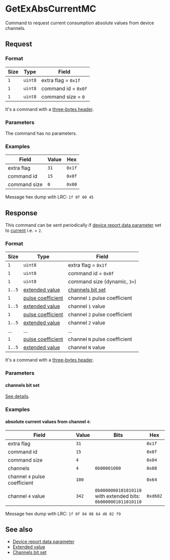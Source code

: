 # GetExAbsCurrentMC

Command to request current consumption absolute values from device channels.


## Request

### Format

| Size | Type    | Field               |
| ---- | ------- | ------------------- |
| `1`  | `uint8` | extra flag = `0x1f` |
| `1`  | `uint8` | command id = `0x0f` |
| `1`  | `uint8` | command size = `0`  |

It's a command with a [three-bytes header](../message.md#command-with-a-three-bytes-header).

### Parameters

The command has no parameters.

### Examples

| Field        | Value | Hex    |
| ------------ | ----- | ------ |
| extra flag   | `31`  | `0x1f` |
| command id   | `15`  | `0x0f` |
| command size | `0`   | `0x00` |

Message hex dump with LRC: `1f 0f 00 45`


## Response

This command can be sent periodically if [device report data parameter](../parameter-types.md#reporting-data-type) set to
[current](../parameter-types.md#data-type) i.e. = `2`.

### Format

| Size   | Type                                               | Field                                            |
| ------ | -------------------------------------------------- | ------------------------------------------------ |
| `1`    | `uint8`                                            | extra flag = `0x1f`                              |
| `1`    | `uint8`                                            | command id = `0x0f`                              |
| `1`    | `uint8`                                            | command size (dynamic, `3+`)                     |
| `1..5` | [extended value](../types.md#extended-value)       | [channels bit set](../types.md#channels-bit-set) |
| `1`    | [pulse coefficient](../types.md#pulse-coefficient) | channel `1` pulse coefficient                    |
| `1..5` | [extended value](../types.md#extended-value)       | channel `1` value                                |
| `1`    | [pulse coefficient](../types.md#pulse-coefficient) | channel `2` pulse coefficient                    |
| `1..5` | [extended value](../types.md#extended-value)       | channel `2` value                                |
| ...    | ...                                                | ...                                              |
| `1`    | [pulse coefficient](../types.md#pulse-coefficient) | channel `N` pulse coefficient                    |
| `1..5` | [extended value](../types.md#extended-value)       | channel `N` value                                |

It's a command with a [three-bytes header](../message.md#command-with-a-three-bytes-header).

### Parameters

#### **channels bit set**

[See details](../types.md#channels-bit-set).

### Examples

#### absolute current values from channel `4`:

| Field                         | Value | Bits                                                                      | Hex      |
| ----------------------------- | ----- | ------------------------------------------------------------------------- | -------- |
| extra flag                    | `31`  |                                                                           | `0x1f`   |
| command id                    | `15`  |                                                                           | `0x0f`   |
| command size                  | `4`   |                                                                           | `0x04`   |
| channels                      | `4`   | `0b00001000`                                                              | `0x08`   |
| channel `4` pulse coefficient | `100` |                                                                           | `0x64`   |
| channel `4` value             | `342` | `0b0000000101010110` <br/> with extended bits: <br/> `0b0000001011010110` | `0xd602` |

Message hex dump with LRC: `1f 0f 04 08 64 d6 02 f9`


## See also

* [Device report data parameter](../parameter-types.md#reporting-data-type)
* [Extended value](../types.md#extended-value)
* [Channels bit set](../types.md#channels-bit-set)
